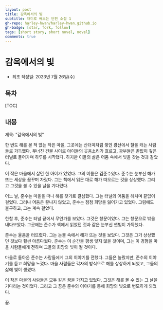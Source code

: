 ```yaml
---
layout: post
title: 감옥에서의 빛
subtitle: 재미로 써보는 단편 소설 1
gh-repo: harley-hwan/harley-hwan.github.io
gh-badge: [star, fork, follow]
tags: [short story, short novel, novel]
comments: true
---
```


# 감옥에서의 빛

- 최초 작성일: 2023년 7월 26일(수)

## 목차

[TOC]

## 내용

제목: "감옥에서의 빛"

한 번도 해를 본 적 없는 작은 마을, 그곳에는 산더미처럼 쌓인 광산에서 철을 캐는 사람들로 가득했다. 무너진 건물 사이로 아이들의 웃음소리가 흐르고, 광부들은 끝없이 깊은 터널로 들어가며 하루를 시작했다. 하지만 이들의 삶은 어둠 속에서 빛을 찾는 것과 같았다.

이 작은 마을에서 살던 한 아이가 있었다. 그의 이름은 김준수였다. 준수는 눈부신 해가 뜨는 세상을 꿈꾸며 자랐다. 그는 책에서 읽은 대로 해가 떠오르는 것을 상상했다. 그리고 그것을 볼 수 있을 날을 기다렸다.

어느 날, 준수는 마을을 떠나 해를 찾기로 결심했다. 그는 터널의 어둠을 헤치며 끝없이 걸었다. 그러나 어둠은 끝나지 않았고, 준수는 점점 희망을 잃어가고 있었다. 그럼에도 불구하고, 그는 계속 걸었다.

한참 후, 준수는 터널 끝에서 무언가를 보았다. 그것은 창문이었다. 그는 창문으로 밖을 내다보았다. 그곳에는 준수가 책에서 읽었던 것과 같은 눈부신 햇빛이 가득했다.

준수는 울음을 터뜨렸다. 그는 눈물 속에서 해가 뜨는 것을 보았다. 그것은 그가 상상했던 것보다 훨씬 아름다웠다. 준수는 이 순간을 평생 잊지 않을 것이며, 그는 이 경험을 마을 사람들에게 전하며 그들의 희망의 빛이 될 것이다.

마을로 돌아온 준수는 사람들에게 그의 이야기를 전했다. 그들은 놀랐지만, 준수의 이야기를 듣고 희망을 느꼈다. 마을 사람들은 각자의 방식으로 해를 상상하게 되었고, 그들의 삶에 빛이 생겼다.

이 작은 마을의 사람들은 모두 같은 꿈을 가지고 있었다. 그것은 해를 볼 수 있는 그 날을 기다리는 것이었다. 그리고 그 꿈은 준수의 이야기를 통해 희망의 빛으로 변모하게 되었다.

끝.
